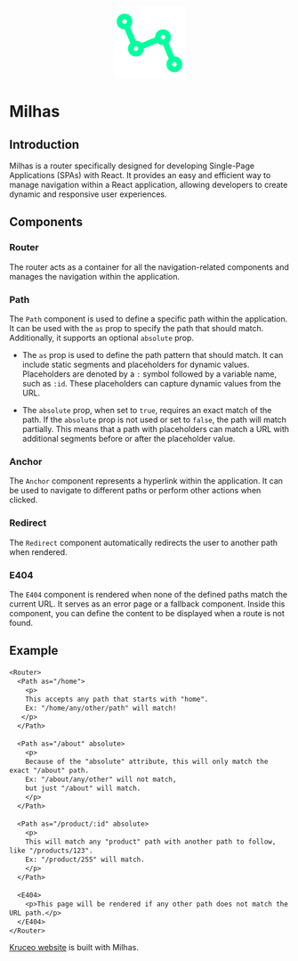 <div align="center">

<img style="height:128px;width:128px" src="icon.png" alt="icon">

</div>

# **Milhas**

## **Introduction**

Milhas is a router specifically designed for developing Single-Page Applications (SPAs) with React. It provides an easy and efficient way to manage navigation within a React application, allowing developers to create dynamic and responsive user experiences.

## **Components**

### **Router**

The router acts as a container for all the navigation-related components and manages the navigation within the application.

### **Path**

The `Path` component is used to define a specific path within the application. It can be used with the `as` prop to specify the path that should match. Additionally, it supports an optional `absolute` prop.

- The `as` prop is used to define the path pattern that should match. It can include static segments and placeholders for dynamic values. Placeholders are denoted by a `:` symbol followed by a variable name, such as `:id`. These placeholders can capture dynamic values from the URL.

- The `absolute` prop, when set to `true`, requires an exact match of the path. If the `absolute` prop is not used or set to `false`, the path will match partially. This means that a path with placeholders can match a URL with additional segments before or after the placeholder value.

### **Anchor**

The `Anchor` component represents a hyperlink within the application. It can be used to navigate to different paths or perform other actions when clicked.

### **Redirect**

The `Redirect` component automatically redirects the user to another path when rendered.

### **E404**

The `E404` component is rendered when none of the defined paths match the current URL. It serves as an error page or a fallback component. Inside this component, you can define the content to be displayed when a route is not found.

## **Example**

```tsx
<Router>
  <Path as="/home">
    <p>
    This accepts any path that starts with "home".
    Ex: "/home/any/other/path" will match!
   </p>
  </Path>

  <Path as="/about" absolute>
    <p>
    Because of the "absolute" attribute, this will only match the exact "/about" path.
    Ex: "/about/any/other" will not match, 
    but just "/about" will match.
    </p>
  </Path>

  <Path as="/product/:id" absolute>
    <p>
    This will match any "product" path with another path to follow, like "/products/123".
    Ex: "/product/255" will match.
    </p>
  </Path>

  <E404>
    <p>This page will be rendered if any other path does not match the URL path.</p>
  </E404>
</Router>
```

<a href="https://kruceo.com">Kruceo website</a> is built with Milhas.